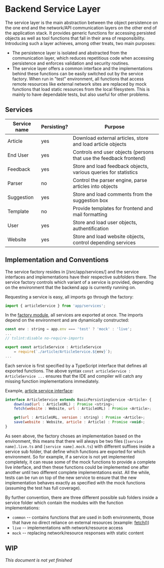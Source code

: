 # Backend Service Layer

The service layer is the main abstraction between the object persistence on the one end and the network/API communication layers on the other end of the application stack. It provides generic functions for accessing persisted objects as well as tool functions that fall in their area of responsibility. Introducing such a layer achieves, among other treats, two main purposes:

* The persistence layer is isolated and abstracted from the communication layer, which reduces repetitious code when accessing persistence and enforces validation and security routines.
* The service layer offers a common interface and the implementations behind these functions can be easily switched out by the service factory. When run in "test" environment, all functions that access remote resources like external network sites are replaced by mock functions that load static resources from the local filesystem. This is mainly to have dependable tests, but also useful for other problems.

## Services

Service name | Persisting? | Purpose
------------ | ----------- | -------
Article | yes | Download external articles, store and load article objects
End User | yes | Controls end user objects (persons that use the feedback frontend)
Feedback | yes | Store and load feedback objects, various queries for statistics
Parser | no | Control the parser engine, parse articles into objects
Suggestion | yes | Store and load comments from the suggestion box
Template | no | Provide templates for frontend and mail formatting
User | yes | Store and load user objects, authentification
Website | yes | Store and load website objects, control depending services

## Implementation and Conventions

The service factory resides in [/src/app/services/] and the service interfaces and implementations have their respective subfolders there. The service factory controls which variant of a service is provided, depending on the environment that the backend app is currently running on.

Requesting a service is easy, all imports go through the factory:
```javascript
import { articleService } from 'app/services';
```

In the [factory module](/src/app/services/index.ts), all services are exported at once. The imports depend on the environment and are dynamically constructed:
```javascript
const env : string = app.env === 'test' ? 'mock' : 'live';
...
// tslint:disable no-require-imports

export const articleService : ArticleService
	= require(`./article/ArticleService.${env}`);
...
```

Each service is first specified by a TypeScript interface that defines all exported functions. The above syntax `const articleService : ArticleService ...` ensures that the IDE and compiler will catch any missing function implementations immediately.

Example, [article service interface](/src/app/services/article/ArticleService.ts):
```javascript
interface ArticleService extends BasicPersistingService <Article> {
	download(url : ArticleURL) : Promise <string>;
	fetch(website : Website, url : ArticleURL) : Promise <Article>;

	get(url : ArticleURL, version : string) : Promise <Article>;
	save(website : Website, article : Article) : Promise <void>;
}
```

As seen above, the factory choses an implementation based on the environment, this means that there will always be two files (`[service name].live.ts` and `[service name].mock.ts`) with different suffixes inside a service sub folder, that define which functions are exported for which environment. So for example, if a service is not yet implemented completely, it can reuse some of the mock functions to provide a complete live interface, and then these functions could be implemented one after another until two different complete implementations exist. All the while, tests can be run on top of the new service to ensure that the new implementation behaves exactly as specified with the mock functions (assuming the test has full coverage).

By further convention, there are three different possible sub folders inside a service folder which contain the modules with the function implementations:
* `common` -- contains functions that are used in both environments, those that have no direct reliance on external resources (example: [fetch()](/src/app/services/article/common/fetch.ts))
* `live` -- implementations with network/resource access
* `mock` -- replacing network/resource responses with static content

## WIP

_This document is not yet finished_
